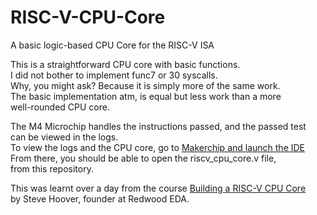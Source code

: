 # RISC-V-CPU-Core
A basic logic-based CPU Core for the RISC-V ISA

This is a straightforward CPU core with basic functions.<br/> 
I did not bother to implement func7 or 30 syscalls.<br/>
Why, you might ask? Because it is simply more of the same work.<br/> 
The basic implementation atm, is equal but less work than a more<br/>
well-rounded CPU core.<br/>

The M4 Microchip handles the instructions passed, and the passed test<br/>
can be viewed in the logs.<br/>
To view the logs and the CPU core, go to [Makerchip and launch the IDE](https://makerchip.com/)<br/>
From there, you should be able to open the riscv_cpu_core.v file,<br/>
from this repository.<br/>

This was learnt over a day from the course [Building a RISC-V CPU Core](https://www.edx.org/learn/design/the-linux-foundation-building-a-risc-v-cpu-core?index=product&queryId=8751e218d79401e0f7e4c7155c877778&position=1)<br/>
by Steve Hoover, founder at Redwood EDA.<br/>
